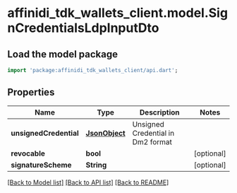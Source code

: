 # affinidi_tdk_wallets_client.model.SignCredentialsLdpInputDto

## Load the model package

```dart
import 'package:affinidi_tdk_wallets_client/api.dart';
```

## Properties

| Name                   | Type                  | Description                       | Notes      |
| ---------------------- | --------------------- | --------------------------------- | ---------- |
| **unsignedCredential** | [**JsonObject**](.md) | Unsigned Credential in Dm2 format |
| **revocable**          | **bool**              |                                   | [optional] |
| **signatureScheme**    | **String**            |                                   | [optional] |

[[Back to Model list]](../README.md#documentation-for-models) [[Back to API list]](../README.md#documentation-for-api-endpoints) [[Back to README]](../README.md)
